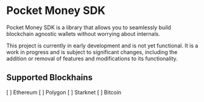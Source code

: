 # Pocket Money SDK
Pocket Money SDK is a library that allows you to seamlessly build blockchain agnostic wallets without worrying about internals.

This project is currently in early development and is not yet functional. It is a work in progress and is subject to significant changes, including the addition or removal of features and modifications to its functionality.


## Supported Blockhains
[ ] Ethereum
[ ] Polygon
[ ] Starknet
[ ] Bitcoin







